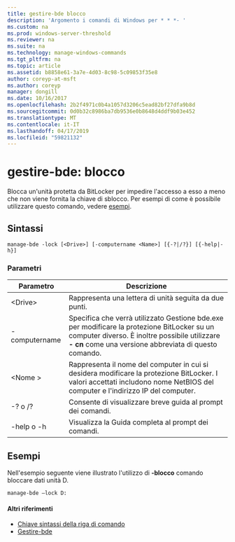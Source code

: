 ```yaml
---
title: gestire-bde blocco
description: 'Argomento i comandi di Windows per * * *- '
ms.custom: na
ms.prod: windows-server-threshold
ms.reviewer: na
ms.suite: na
ms.technology: manage-windows-commands
ms.tgt_pltfrm: na
ms.topic: article
ms.assetid: b8858e61-3a7e-4d03-8c98-5c09853f35e8
author: coreyp-at-msft
ms.author: coreyp
manager: dongill
ms.date: 10/16/2017
ms.openlocfilehash: 2b2f4971c0b4a1057d3206c5ead82bf27dfa9b8d
ms.sourcegitcommit: 0d0b32c8986ba7db9536e0b8648d4ddf9b03e452
ms.translationtype: MT
ms.contentlocale: it-IT
ms.lasthandoff: 04/17/2019
ms.locfileid: "59821132"
---
```

# <a name="manage-bde-lock"></a>gestire-bde: blocco



Blocca un'unità protetta da BitLocker per impedire l'accesso a esso a meno che non viene fornita la chiave di sblocco. Per esempi di come è possibile utilizzare questo comando, vedere [esempi](#BKMK_Examples).

## <a name="syntax"></a>Sintassi

```
manage-bde -lock [<Drive>] [-computername <Name>] [{-?|/?}] [{-help|-h}]
```

### <a name="parameters"></a>Parametri

|Parametro|Descrizione|
|---------|-----------|
|\<Drive>|Rappresenta una lettera di unità seguita da due punti.|
|-computername|Specifica che verrà utilizzato Gestione bde.exe per modificare la protezione BitLocker su un computer diverso. È inoltre possibile utilizzare **- cn** come una versione abbreviata di questo comando.|
|\<Nome >|Rappresenta il nome del computer in cui si desidera modificare la protezione BitLocker. I valori accettati includono nome NetBIOS del computer e l'indirizzo IP del computer.|
|-? o /?|Consente di visualizzare breve guida al prompt dei comandi.|
|-help o -h|Visualizza la Guida completa al prompt dei comandi.|

## <a name="BKMK_Examples"></a>Esempi

Nell'esempio seguente viene illustrato l'utilizzo di **-blocco** comando bloccare dati unità D.
```
manage-bde –lock D:
```

#### <a name="additional-references"></a>Altri riferimenti

-   [Chiave sintassi della riga di comando](command-line-syntax-key.md)
-   [Gestire-bde](manage-bde.md)